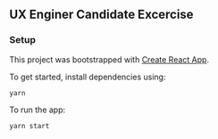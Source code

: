 ## UX Enginer Candidate Excercise

### Setup

This project was bootstrapped with [Create React App](https://github.com/facebook/create-react-app).

To get started, install dependencies using:

```
yarn
```

To run the app:

```
yarn start
```

